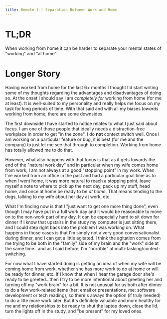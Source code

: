 ```yaml
---
title: Remote (-) Separation Between Work and Home
---
```


# TL;DR

When working from home it can be harder to separate your mental states of "working" and "at home".

# Longer Story

Having worked from home for the last 6+ months I thought I'd start writing some of my thoughts regarding the advantages and disadvantages of doing so.  At the onset I should say I am *completely for* working from home (for me at least).  It is well-suited to my personality and really helps me focus on my task for long periods of time.  With that said and with all my biases *towards* working from home, there are some downsides.

The first downside I have started to notice relates to what I just said about focus.  I am one of those people that ideally needs a distraction-free workplace in order to get "in the zone".  I do **not** context switch well.  Once I am working on a particular feature or bug, it is best (for me and the company) to just let me see that through to completion.  Working from home has totally allowed me to do that.

However, what also happens with that focus is that as it gets towards the end of the "natural work day" and in particular when my wife comes home from work, I am not always at a good "stopping point" in my work.  When I've worked from an office in the past and had a particular goal time as to when I went home, it was more natural to reach a stopping point, leave myself a note to where to pick up the next day, pack up my stuff, head home, and once at home be ready to be *at home*.  That means tending to the dogs, talking to my wife about her day at work, etc.

What I'm finding now is that I "just want to get one more thing done", even though I may have put in a full work day and it would be reasonable to move on to the non-work part of my day.  It can be especially hard to sit down for dinner if I know that upstairs in the study my computer is just sitting there, and I could step right back into the problem I was working on.  What happens in those cases is that I'm simply not a very good conversationalist during dinner, and I can get a little agitated.  I think the agitation comes from me trying to be both in the "family" side of my brain and the "work" side at the same time...and as I said before, I'm "horrible" at multi-tasking/context-switching.

For now what I have started doing is getting an idea of when my wife will be coming home from work, whether she has more work to do at home or will be ready for dinner, etc.  If I know that when I hear the garage door she's ready to be greeted...then I try to be more intentional about greeting her and turning off my "work brain" for a bit.  It is not unusual for us both after dinner to do a few work-related items (her: email or presentations, me: software development or tech reading), so there's always the option (if truly needed) to do a litte more work later.  But it's definitely valuable and more healthy for me and my relationships to be ready to shut the laptop down, close the lid, turn the lights off in the study, and "be present" for my loved ones.